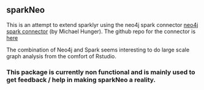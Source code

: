## sparkNeo

This is an attempt to extend sparklyr using the neo4j spark connector [neo4j spark connector](https://spark-packages.org/package/neo4j-contrib/neo4j-spark-connector) (by Michael Hunger). The github repo for the connector is [here](https://github.com/neo4j-contrib/neo4j-spark-connector)

The combination of Neo4j and Spark seems interesting to do large scale graph analysis from the comfort of Rstudio. 


### This package is currently non functional and is mainly used to get feedback / help in making sparkNeo a reality. 